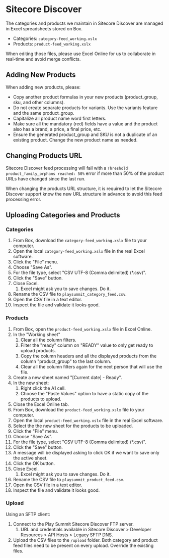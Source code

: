 # Sitecore Discover

The categories and products we maintain in Sitecore Discover are managed in Excel spreadsheets stored on Box.

- Categories: `category-feed_working.xslx`
- Products: `product-feed_working.xslx`

When editing those files, please use Excel Online for us to collaborate in real-time and avoid merge conflicts.

## Adding New Products

When adding new products, please:

- Copy another product formulas in your new products (product_group, sku, and other columns).
- Do not create separate products for variants. Use the variants feature and the same product_group.
- Capitalize all product name word first letters.
- Make sure all the mandatory (red) fields have a value and the product also has a brand, a price, a final price, etc.
- Ensure the generated product_group and SKU is not a duplicate of an existing product. Change the new product name as needed.

## Changing Products URL

Sitecore Discover feed processing will fail with a `Threshold product_family_orphans reached: 50%` error if more than 50% of the product URLs have changed since the last run.

When changing the products URL structure, it is required to let the Sitecore Discover support know the new URL structure in advance to avoid this feed processing error.

## Uploading Categories and Products

### Categories

1. From Box, download the `category-feed_working.xslx` file to your computer.
2. Open the local `category-feed_working.xslx` file in the real Excel software.
3. Click the "File" menu.
4. Choose "Save As".
5. For the file type, select "CSV UTF-8 (Comma delimited) (*.csv)".
6. Click the "Save" button.
7. Close Excel.
   1. Excel might ask you to save changes. Do it.
8. Rename the CSV file to `playsummit_category_feed.csv`.
9. Open the CSV file in a text editor.
10. Inspect the file and validate it looks good.

### Products

1. From Box, open the `product-feed_working.xslx` file in Excel Online.
2. In the "Working sheet"
   1. Clear all the column filters.
   2. Filter the "ready" column on "READY" value to only get ready to upload products.
   3. Copy the column headers and all the displayed products from the column "product_group" to the last column.
   4. Clear all the column filters again for the next person that will use the file.
3. Create a new sheet named "[Current date] - Ready".
4. In the new sheet:
   1. Right click the A1 cell.
   2. Choose the "Paste Values" option to have a static copy of the products to upload.
5. Close the Excel Online tab.
6. From Box, download the `product-feed_working.xslx` file to your computer.
7. Open the local `product-feed_working.xslx` file in the real Excel software.
8. Select the the new sheet for the products to be uploaded.
9. Click the "File" menu.
10. Choose "Save As".
11. For the file type, select "CSV UTF-8 (Comma delimited) (*.csv)".
12. Click the "Save" button.
13. A message will be displayed asking to click OK if we want to save only the active sheet.
14. Click the OK button.
15. Close Excel.
    1. Excel might ask you to save changes. Do it.
16. Rename the CSV file to `playsummit_product_feed.csv`.
17. Open the CSV file in a text editor.
18. Inspect the file and validate it looks good.

### Upload

Using an SFTP client:

1. Connect to the Play Summit Sitecore Discover FTP server.
   1. URL and credentials available in Sitecore Discover > Developer Resources > API Hosts > Legacy SFTP DNS.
2. Upload the CSV files to the `/upload` folder. Both category and product feed files need to be present on every upload. Override the existing files.
